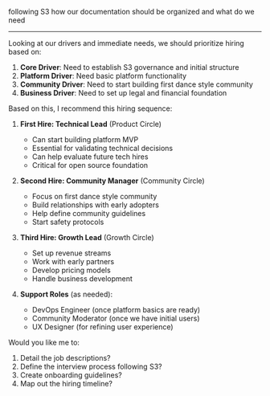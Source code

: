 following S3 how our documentation should be organized and what do we need

---

Looking at our drivers and immediate needs, we should prioritize hiring based on:

1. **Core Driver**: Need to establish S3 governance and initial structure
2. **Platform Driver**: Need basic platform functionality
3. **Community Driver**: Need to start building first dance style community
4. **Business Driver**: Need to set up legal and financial foundation

Based on this, I recommend this hiring sequence:

1. **First Hire: Technical Lead** (Product Circle)

   - Can start building platform MVP
   - Essential for validating technical decisions
   - Can help evaluate future tech hires
   - Critical for open source foundation

2. **Second Hire: Community Manager** (Community Circle)

   - Focus on first dance style community
   - Build relationships with early adopters
   - Help define community guidelines
   - Start safety protocols

3. **Third Hire: Growth Lead** (Growth Circle)

   - Set up revenue streams
   - Work with early partners
   - Develop pricing models
   - Handle business development

4. **Support Roles** (as needed):
   - DevOps Engineer (once platform basics are ready)
   - Community Moderator (once we have initial users)
   - UX Designer (for refining user experience)

Would you like me to:

1. Detail the job descriptions?
2. Define the interview process following S3?
3. Create onboarding guidelines?
4. Map out the hiring timeline?
